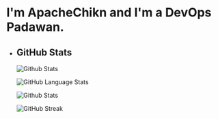 # I'm ApacheChikn and I'm a DevOps Padawan.

<!-- GITHUB STATS -->
- ## GitHub Stats
  ![Github Stats](https://github-readme-stats.vercel.app/api?username=ApacheChikn&theme=midnight-purple&show_icons=true)

  ![GitHub Language Stats](https://github-readme-stats.vercel.app/api/top-langs/?username=ApacheChikn&theme=midnight-purple)

  ![Github Stats](https://awesome-github-stats.azurewebsites.net/user-stats/ApacheChikn?cardType=github&theme=midnight-purple&preferLogin=false)

  ![GitHub Streak](https://streak-stats.demolab.com?user=ApacheChikn&theme=midnight-purple&mode=weekly)

<!--
### Hi there 👋

**ApacheChikn/ApacheChikn** is a ✨ _special_ ✨ repository because its `README.md` (this file) appears on your GitHub profile.

Here are some ideas to get you started:

- 🔭 I’m currently working on ...
- 🌱 I’m currently learning ...
- 👯 I’m looking to collaborate on ...
- 🤔 I’m looking for help with ...
- 💬 Ask me about ...
- 📫 How to reach me: ...
- 😄 Pronouns: ...
- ⚡ Fun fact: ...
-->

